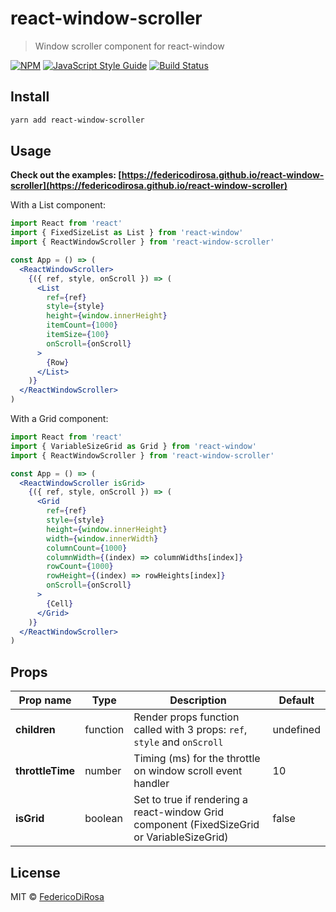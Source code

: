 # react-window-scroller

> Window scroller component for react-window

[![NPM](https://img.shields.io/npm/v/react-window-scroller.svg)](https://www.npmjs.com/package/react-window-scroller) [![JavaScript Style Guide](https://img.shields.io/badge/code_style-standard-brightgreen.svg)](https://standardjs.com) [![Build Status](https://travis-ci.org/FedericoDiRosa/react-window-scroller.svg?branch=master)](https://travis-ci.org/FedericoDiRosa/react-window-scroller)

## Install

```bash
yarn add react-window-scroller
```

## Usage

**Check out the examples: [https://federicodirosa.github.io/react-window-scroller](https://federicodirosa.github.io/react-window-scroller)**

With a List component:

```jsx
import React from 'react'
import { FixedSizeList as List } from 'react-window'
import { ReactWindowScroller } from 'react-window-scroller'

const App = () => (
  <ReactWindowScroller>
    {({ ref, style, onScroll }) => (
      <List
        ref={ref}
        style={style}
        height={window.innerHeight}
        itemCount={1000}
        itemSize={100}
        onScroll={onScroll}
      >
        {Row}
      </List>
    )}
  </ReactWindowScroller>
)
```

With a Grid component:

```jsx
import React from 'react'
import { VariableSizeGrid as Grid } from 'react-window'
import { ReactWindowScroller } from 'react-window-scroller'

const App = () => (
  <ReactWindowScroller isGrid>
    {({ ref, style, onScroll }) => (
      <Grid
        ref={ref}
        style={style}
        height={window.innerHeight}
        width={window.innerWidth}
        columnCount={1000}
        columnWidth={(index) => columnWidths[index]}
        rowCount={1000}
        rowHeight={(index) => rowHeights[index]}
        onScroll={onScroll}
      >
        {Cell}
      </Grid>
    )}
  </ReactWindowScroller>
)
```

## Props

| Prop name        | Type     | Description                                                                                | Default   |
| ---------------- | -------- | ------------------------------------------------------------------------------------------ | --------- |
| **children**     | function | Render props function called with 3 props: `ref`, `style` and `onScroll`                   | undefined |
| **throttleTime** | number   | Timing (ms) for the throttle on window scroll event handler                                | 10        |
| **isGrid**       | boolean  | Set to true if rendering a react-window Grid component (FixedSizeGrid or VariableSizeGrid) | false     |

## License

MIT © [FedericoDiRosa](https://github.com/FedericoDiRosa)
